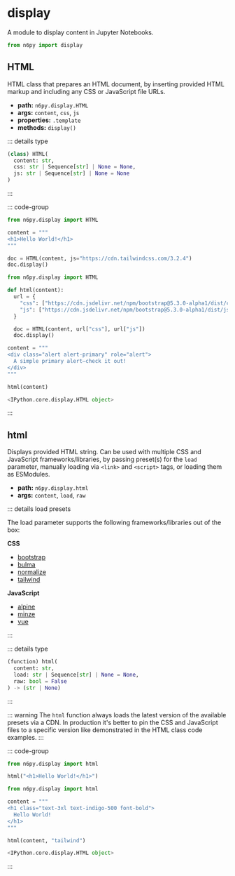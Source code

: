 # display

A module to display content in Jupyter Notebooks.

```py
from n6py import display
```

## HTML <Badge type="tip" text="0.1.20" />

HTML class that prepares an HTML document, by inserting provided HTML markup and including any CSS or JavaScript file URLs.

- **path:** `n6py.display.HTML`
- **args:** `content`, `css`, `js`
- **properties:** `.template`
- **methods:** `display()`

::: details type

```py
(class) HTML(
  content: str,
  css: str | Sequence[str] | None = None,
  js: str | Sequence[str] | None = None
)
```

:::

::: code-group

```py [Code]
from n6py.display import HTML

content = """
<h1>Hello World!</h1>
"""

doc = HTML(content, js="https://cdn.tailwindcss.com/3.2.4")
doc.display()
```

```py [Custom]
from n6py.display import HTML

def html(content):
  url = {
    "css": ["https://cdn.jsdelivr.net/npm/bootstrap@5.3.0-alpha1/dist/css/bootstrap.min.css"],
    "js": ["https://cdn.jsdelivr.net/npm/bootstrap@5.3.0-alpha1/dist/js/bootstrap.bundle.min.js"]
  }

  doc = HTML(content, url["css"], url["js"])
  doc.display()

content = """
<div class="alert alert-primary" role="alert">
  A simple primary alert—check it out!
</div>
"""

html(content)
```

```py [Result]
<IPython.core.display.HTML object>
```

:::

## html <Badge type="tip" text="0.1.16" />

Displays provided HTML string. Can be used with multiple CSS and JavaScript frameworks/libraries, by passing preset(s) for the `load` parameter, manually loading via `<link>` and `<script>` tags, or loading them as ESModules.

- **path:** `n6py.display.html`
- **args:** `content`, `load`, `raw`

::: details load presets

The load parameter supports the following frameworks/libraries out of the box:

**CSS**

- [bootstrap](https://getbootstrap.com/)
- [bulma](https://bulma.io/)
- [normalize](https://necolas.github.io/normalize.css/)
- [tailwind](https://tailwindcss.com/)

**JavaScript**

- [alpine](https://alpinejs.dev/)
- [minze](https://minze.dev/)
- [vue](https://vuejs.org/)

:::

::: details type

```py
(function) html(
  content: str,
  load: str | Sequence[str] | None = None,
  raw: bool = False
) -> (str | None)
```

:::

::: warning
The `html` function always loads the latest version of the available presets via a CDN. In production it's better to pin the CSS and JavaScript files to a specific version like demonstrated in the HTML class code examples.
:::

::: code-group

```py [HTML]
from n6py.display import html

html("<h1>Hello World!</h1>")
```

```py [Presets]
from n6py.display import html

content = """
<h1 class="text-3xl text-indigo-500 font-bold">
  Hello World!
</h1>
"""

html(content, "tailwind")
```

```py [Result]
<IPython.core.display.HTML object>
```

:::

